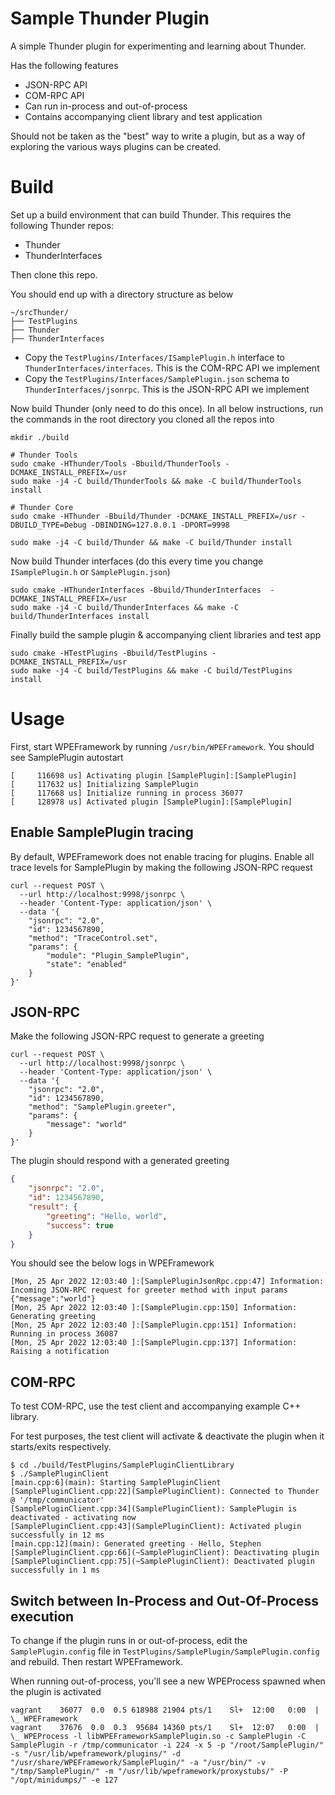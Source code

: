 # Sample Thunder Plugin
A simple Thunder plugin for experimenting and learning about Thunder.

Has the following features
* JSON-RPC API
* COM-RPC API
* Can run in-process and out-of-process
* Contains accompanying client library and test application

Should not be taken as the "best" way to write a plugin, but as a way of exploring the various ways plugins can be created.

# Build
Set up a build environment that can build Thunder. This requires the following Thunder repos:

* Thunder
* ThunderInterfaces

Then clone this repo.

You should end up with a directory structure as below

```
~/srcThunder/
├── TestPlugins
├── Thunder
├── ThunderInterfaces
```

* Copy the `TestPlugins/Interfaces/ISamplePlugin.h` interface to `ThunderInterfaces/interfaces`. This is the COM-RPC API we implement
* Copy the `TestPlugins/Interfaces/SamplePlugin.json` schema to `ThunderInterfaces/jsonrpc`. This is the JSON-RPC API we implement

Now build Thunder (only need to do this once). In all below instructions, run the commands in the root directory you cloned all the repos into

```shell
mkdir ./build

# Thunder Tools
sudo cmake -HThunder/Tools -Bbuild/ThunderTools -DCMAKE_INSTALL_PREFIX=/usr
sudo make -j4 -C build/ThunderTools && make -C build/ThunderTools install

# Thunder Core
sudo cmake -HThunder -Bbuild/Thunder -DCMAKE_INSTALL_PREFIX=/usr -DBUILD_TYPE=Debug -DBINDING=127.0.0.1 -DPORT=9998

sudo make -j4 -C build/Thunder && make -C build/Thunder install
```

Now build Thunder interfaces (do this every time you change `ISamplePlugin.h` or `SamplePlugin.json`)
```shell
sudo cmake -HThunderInterfaces -Bbuild/ThunderInterfaces  -DCMAKE_INSTALL_PREFIX=/usr
sudo make -j4 -C build/ThunderInterfaces && make -C build/ThunderInterfaces install
```

Finally build the sample plugin & accompanying client libraries and test app
```
sudo cmake -HTestPlugins -Bbuild/TestPlugins -DCMAKE_INSTALL_PREFIX=/usr
sudo make -j4 -C build/TestPlugins && make -C build/TestPlugins install
```

# Usage
First, start WPEFramework by running `/usr/bin/WPEFramework`. You should see SamplePlugin autostart

```
[     116698 us] Activating plugin [SamplePlugin]:[SamplePlugin]
[     117632 us] Initializing SamplePlugin
[     117668 us] Initialize running in process 36077
[     128978 us] Activated plugin [SamplePlugin]:[SamplePlugin]
```

## Enable SamplePlugin tracing
By default, WPEFramework does not enable tracing for plugins. Enable all trace levels for SamplePlugin by making the following JSON-RPC request

```
curl --request POST \
  --url http://localhost:9998/jsonrpc \
  --header 'Content-Type: application/json' \
  --data '{
	"jsonrpc": "2.0",
	"id": 1234567890,
	"method": "TraceControl.set",
	"params": {
		"module": "Plugin_SamplePlugin",
		"state": "enabled"
	}
}'
```

## JSON-RPC
Make the following JSON-RPC request to generate a greeting

```
curl --request POST \
  --url http://localhost:9998/jsonrpc \
  --header 'Content-Type: application/json' \
  --data '{
	"jsonrpc": "2.0",
	"id": 1234567890,
	"method": "SamplePlugin.greeter",
	"params": {
		"message": "world"
	}
}'
```
The plugin should respond with a generated greeting
```json
{
	"jsonrpc": "2.0",
	"id": 1234567890,
	"result": {
		"greeting": "Hello, world",
		"success": true
	}
}
```

You should see the below logs in WPEFramework
```
[Mon, 25 Apr 2022 12:03:40 ]:[SamplePluginJsonRpc.cpp:47] Information: Incoming JSON-RPC request for greeter method with input params {"message":"world"}
[Mon, 25 Apr 2022 12:03:40 ]:[SamplePlugin.cpp:150] Information: Generating greeting
[Mon, 25 Apr 2022 12:03:40 ]:[SamplePlugin.cpp:151] Information: Running in process 36087
[Mon, 25 Apr 2022 12:03:40 ]:[SamplePlugin.cpp:137] Information: Raising a notification
```

## COM-RPC
To test COM-RPC, use the test client and accompanying example C++ library.

For test purposes, the test client will activate & deactivate the plugin when it starts/exits respectively.

```shell
$ cd ./build/TestPlugins/SamplePluginClientLibrary
$ ./SamplePluginClient 
[main.cpp:6](main): Starting SamplePluginClient
[SamplePluginClient.cpp:22](SamplePluginClient): Connected to Thunder @ '/tmp/communicator'
[SamplePluginClient.cpp:34](SamplePluginClient): SamplePlugin is deactivated - activating now
[SamplePluginClient.cpp:43](SamplePluginClient): Activated plugin successfully in 12 ms
[main.cpp:12](main): Generated greeting - Hello, Stephen
[SamplePluginClient.cpp:66](~SamplePluginClient): Deactivating plugin
[SamplePluginClient.cpp:75](~SamplePluginClient): Deactivated plugin successfully in 1 ms
```

## Switch between In-Process and Out-Of-Process execution
To change if the plugin runs in or out-of-process, edit the `SamplePlugin.config` file in `TestPlugins/SamplePlugin/SamplePlugin.config` and rebuild. Then restart WPEFramework.

When running out-of-process, you'll see a new WPEProcess spawned when the plugin is activated
```
vagrant    36077  0.0  0.5 618988 21904 pts/1    Sl+  12:00   0:00  |           \_ WPEFramework
vagrant    37676  0.0  0.3  95684 14360 pts/1    Sl+  12:07   0:00  |               \_ WPEProcess -l libWPEFrameworkSamplePlugin.so -c SamplePlugin -C SamplePlugin -r /tmp/communicator -i 224 -x 5 -p "/root/SamplePlugin/" -s "/usr/lib/wpeframework/plugins/" -d "/usr/share/WPEFramework/SamplePlugin/" -a "/usr/bin/" -v "/tmp/SamplePlugin/" -m "/usr/lib/wpeframework/proxystubs/" -P "/opt/minidumps/" -e 127
```
